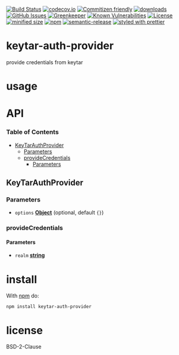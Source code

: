 [![Build Status](https://secure.travis-ci.org/arlac77/keytar-auth-provider.png)](http://travis-ci.org/arlac77/keytar-auth-provider)
[![codecov.io](http://codecov.io/github/arlac77/keytar-auth-provider/coverage.svg?branch=master)](http://codecov.io/github/arlac77/keytar-auth-provider?branch=master)
[![Commitizen friendly](https://img.shields.io/badge/commitizen-friendly-brightgreen.svg)](http://commitizen.github.io/cz-cli/)
[![downloads](http://img.shields.io/npm/dm/keytar-auth-provider.svg?style=flat-square)](https://npmjs.org/package/keytar-auth-provider)
[![GitHub Issues](https://img.shields.io/github/issues/arlac77/keytar-auth-provider.svg?style=flat-square)](https://github.com/arlac77/keytar-auth-provider/issues)
[![Greenkeeper](https://badges.greenkeeper.io/arlac77/keytar-auth-provider.svg)](https://greenkeeper.io/)
[![Known Vulnerabilities](https://snyk.io/test/github/arlac77/keytar-auth-provider/badge.svg)](https://snyk.io/test/github/arlac77/keytar-auth-provider)
[![License](https://img.shields.io/badge/License-BSD%203--Clause-blue.svg)](https://opensource.org/licenses/BSD-3-Clause)
[![minified size](https://badgen.net/bundlephobia/min/keytar-auth-provider)](https://bundlephobia.com/result?p=keytar-auth-provider)
[![npm](https://img.shields.io/npm/v/keytar-auth-provider.svg)](https://www.npmjs.com/package/keytar-auth-provider)
[![semantic-release](https://img.shields.io/badge/%20%20%F0%9F%93%A6%F0%9F%9A%80-semantic--release-e10079.svg)](https://github.com/arlac77/keytar-auth-provider)
[![styled with prettier](https://img.shields.io/badge/styled_with-prettier-ff69b4.svg)](https://github.com/prettier/prettier)

# keytar-auth-provider

provide credentials from keytar

# usage

# API

<!-- Generated by documentation.js. Update this documentation by updating the source code. -->

### Table of Contents

-   [KeyTarAuthProvider](#keytarauthprovider)
    -   [Parameters](#parameters)
    -   [provideCredentials](#providecredentials)
        -   [Parameters](#parameters-1)

## KeyTarAuthProvider

### Parameters

-   `options` **[Object](https://developer.mozilla.org/docs/Web/JavaScript/Reference/Global_Objects/Object)**  (optional, default `{}`)

### provideCredentials

#### Parameters

-   `realm` **[string](https://developer.mozilla.org/docs/Web/JavaScript/Reference/Global_Objects/String)** 

# install

With [npm](http://npmjs.org) do:

```shell
npm install keytar-auth-provider
```

# license

BSD-2-Clause
